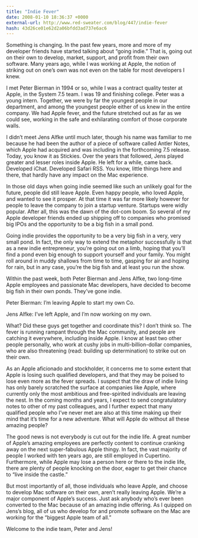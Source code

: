 ```yaml
---
title: "Indie Fever"
date: 2008-01-10 18:36:37 +0000
external-url: http://www.red-sweater.com/blog/447/indie-fever
hash: 43d26ce01e62d2a06bfdd3ad737e6ac6
---
```


Something is changing. In the past few years, more and more of my developer friends have started talking about “going indie.” That is, going out on their own to develop, market, support, and profit from their own software. Many years ago, while I was working at Apple, the notion of striking out on one’s own was not even on the table for most developers I knew. 


I met Peter Bierman in 1994 or so, while I was a contract quality tester at Apple, in the System 7.5 team. I was 19 and finishing college. Peter was a young intern. Together, we were by far the youngest people in our department, and among the youngest people either of us knew in the entire company. We had Apple fever, and the future stretched out as far as we could see, working in the safe and exhilarating comfort of those corporate walls.



I didn’t meet Jens Alfke until much later, though his name was familiar to me because he had been the author of a piece of software called Antler Notes, which Apple had acquired and was including in the forthcoming 7.5 release. Today, you know it as Stickies. Over the years that followed, Jens played greater and lesser roles inside Apple. He left for a while, came back. Developed iChat. Developed Safari RSS. You know, little things here and there, that hardly have any impact on the Mac experience.



In those old days when going indie seemed like such an unlikely goal for the future, people did still leave Apple. Even happy people, who loved Apple, and wanted to see it prosper. At that time it was far more likely however for people to leave the company to join a startup venture. Startups were widly popular. After all, this was the dawn of the dot-com boom. So several of my Apple developer friends ended up shipping off to companies who promised big IPOs and the opportunity to be a big fish in a small pond.



Going indie provides the opportunity to be a very big fish in a very, very small pond. In fact, the only way to extend the metaphor successfully is that as a new indie entrepreneur, you’re going out on a limb, hoping that you’ll find a pond even big enough to support yourself and your family. You might roll around in muddy shallows from time to time, gasping for air and hoping for rain, but in any case, you’re the big fish and at least you run the show.



Within the past week, both Peter Bierman and Jens Alfke, two long-time Apple employees and passionate Mac developers, have decided to become big fish in their own ponds. They’ve gone indie.



Peter Bierman: I’m leaving Apple to start my own Co.



Jens Alfke: I’ve left Apple, and I’m now working on my own.



What? Did these guys get together and coordinate this? I don’t think so. The fever is running rampant through the Mac community, and people are catching it everywhere, including inside Apple. I know at least two other people personally, who work at cushy jobs in multi-billion-dollar companies, who are also threatening (read: building up determination) to strike out on their own.



As an Apple aficionado and stockholder, it concerns me to some extent that Apple is losing such qualified developers, and that they may be poised to lose even more as the fever spreads. I suspect that the draw of indie living has only barely scratched the surface at companies like Apple, where currently only the most ambitious and free-spirited individuals are leaving the nest. In the coming months and years, I expect to send congratulatory notes to other of my past colleagues, and I further expect that many qualified people who I’ve never met are also at this time making up their mind that it’s time for a new adventure. What will Apple do without all these amazing people?



The good news is not everybody is cut out for the indie life. A great number of Apple’s amazing employees are perfectly content to continue cranking away on the next super-fabulous Apple thingy. In fact, the vast majority of people I worked with ten years ago, are still employed in Cupertino. Furthermore, while Apple may lose a person here or there to the indie life, there are plenty of people knocking on the door, eager to get their chance to “live inside the castle.”



But most importantly of all, those individuals who leave Apple, and choose to develop Mac software on their own, aren’t really leaving Apple. We’re a major component of Apple’s success. Just ask anybody who’s ever been converted to the Mac because of an amazing indie offering. As I quipped on Jens’s blog, all of us who develop for and promote software on the Mac are working for the “biggest Apple team of all.”



Welcome to the indie team, Peter and Jens!

